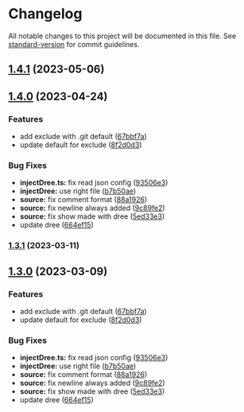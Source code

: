 # Changelog

All notable changes to this project will be documented in this file. See [standard-version](https://github.com/conventional-changelog/standard-version) for commit guidelines.

## [1.4.1](https://github.com/euberdeveloper/ga-dree/compare/v1.4.0...v1.4.1) (2023-05-06)

## [1.4.0](https://github.com/euberdeveloper/ga-dree/compare/v1.0.0...v1.4.0) (2023-04-24)


### Features

* add exclude with .git default ([67bbf7a](https://github.com/euberdeveloper/ga-dree/commit/67bbf7a65ec74827ab27f3715c5f2eac49e4822c))
* update default for exclude ([8f2d0d3](https://github.com/euberdeveloper/ga-dree/commit/8f2d0d3cc10e623444c84ab4bca45e7521802327))


### Bug Fixes

* **injectDree.ts:** fix read json config ([93506e3](https://github.com/euberdeveloper/ga-dree/commit/93506e3efc38d16390cc503a31a37674506588d9))
* **injectDree:** use right file ([b7b50ae](https://github.com/euberdeveloper/ga-dree/commit/b7b50aeadad53611c4ac88872695c7c4e3b5ac55))
* **source:** fix comment format ([88a1926](https://github.com/euberdeveloper/ga-dree/commit/88a19266662579f8caa411e1076f2e3119e43806))
* **source:** fix newline always added ([9c89fe2](https://github.com/euberdeveloper/ga-dree/commit/9c89fe23270125a11d4b4df0fbcdd19cc03f7304))
* **source:** fix show made with dree ([5ed33e3](https://github.com/euberdeveloper/ga-dree/commit/5ed33e3ff5be705efb32a670ac4fc27381d73ce1))
* update dree ([664ef15](https://github.com/euberdeveloper/ga-dree/commit/664ef15edb15bba5db628e9eeb4d7aa6b4d9cec8))

### [1.3.1](https://github.com/euberdeveloper/ga-dree/compare/v1.3.0...v1.3.1) (2023-03-11)

## [1.3.0](https://github.com/euberdeveloper/ga-dree/compare/v1.0.0...v1.3.0) (2023-03-09)


### Features

* add exclude with .git default ([67bbf7a](https://github.com/euberdeveloper/ga-dree/commit/67bbf7a65ec74827ab27f3715c5f2eac49e4822c))
* update default for exclude ([8f2d0d3](https://github.com/euberdeveloper/ga-dree/commit/8f2d0d3cc10e623444c84ab4bca45e7521802327))


### Bug Fixes

* **injectDree.ts:** fix read json config ([93506e3](https://github.com/euberdeveloper/ga-dree/commit/93506e3efc38d16390cc503a31a37674506588d9))
* **injectDree:** use right file ([b7b50ae](https://github.com/euberdeveloper/ga-dree/commit/b7b50aeadad53611c4ac88872695c7c4e3b5ac55))
* **source:** fix comment format ([88a1926](https://github.com/euberdeveloper/ga-dree/commit/88a19266662579f8caa411e1076f2e3119e43806))
* **source:** fix newline always added ([9c89fe2](https://github.com/euberdeveloper/ga-dree/commit/9c89fe23270125a11d4b4df0fbcdd19cc03f7304))
* **source:** fix show made with dree ([5ed33e3](https://github.com/euberdeveloper/ga-dree/commit/5ed33e3ff5be705efb32a670ac4fc27381d73ce1))
* update dree ([664ef15](https://github.com/euberdeveloper/ga-dree/commit/664ef15edb15bba5db628e9eeb4d7aa6b4d9cec8))
